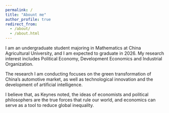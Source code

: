 ```yaml
---
permalink: /
title: "Abount me"
author_profile: true
redirect_from: 
  - /about/
  - /about.html
---
```


I am an undergraduate student majoring in Mathematics at China Agricultural University, and I am expected to graduate in 2026. My research interest includes Political Economy, Development Economics and Industrial Organization. 

The research I am conducting focuses on the green transformation of China’s automotive market, as well as technological innovation and the development of artificial intelligence.

I believe that, as Keynes noted, the ideas of economists and political philosophers are the true forces that rule our world, and economics can serve as a tool to reduce global inequality. 
